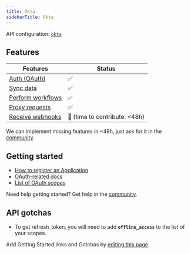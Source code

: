 ```yaml
---
title: Okta
sidebarTitle: Okta
---
```


API configuration: [`okta`](https://terapi.dev/providers.yaml)

## Features

| Features | Status |
| - | - |
| [Auth (OAuth)](/integrate/guides/authorize-an-api) | ✅ |
| [Sync data](/integrate/guides/sync-data-from-an-api) | ✅ |
| [Perform workflows](/integrate/guides/perform-workflows-with-an-api) | ✅ |
| [Proxy requests](/integrate/guides/proxy-requests-to-an-api) | ✅ |
| [Receive webhooks](/integrate/guides/receive-webhooks-from-an-api) | 🚫 (time to contribute: &lt;48h) |

<Tip>We can implement missing features in &lt;48h, just ask for it in the [community](https://terapi.dev/slack).</Tip>

## Getting started

-   [How to register an Application](https://developer.okta.com/docs/guides/implement-oauth-for-okta/main/#create-an-oauth-2-0-app-in-okta)
-   [OAuth-related docs](https://developer.okta.com/docs/reference/api/oidc)
-   [List of OAuth scopes](https://developer.okta.com/docs/api/oauth2/#oauth-20-scopes)

<Tip>Need help getting started? Get help in the [community](https://terapi.dev/slack).</Tip>

## API gotchas

-   To get refresh_token, you will need to add **`offline_access`** to the list of your scopes.

<Note>Add Getting Started links and Gotchas by [editing this page](https://github.com/terapihq/terapi/tree/master/docs-v2/integrations/all/okta.mdx)</Note>